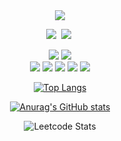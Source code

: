 <div align=center>
<img src="https://capsule-render.vercel.app/api?type=waving&color=white&height=200&section=header&text=Jung-HyeonWook&fontSize=90" />
<p align="center">
  <a href="mailto:mk44879@gmail.com"><img src="https://img.shields.io/badge/Gmail-d14836?style=flat-square&logo=Gmail&logoColor=white&link=mk44879@gmail.com"/></a>&nbsp
  <a href="https://velog.io/@sun1301/"><img src="https://img.shields.io/badge/velog-000000?style=flat-square&logo=Velog&logoColor=white&link=https://velog.io/@sun1301/"></a>&nbsp
</p>

<p align="center">
<img src="https://img.shields.io/badge/HTML5-E34F26?style=flat-square&logo=HTML5&logoColor=white"/> <img src="https://img.shields.io/badge/CSS3-1572B6?style=flat-square&logo=CSS3&logoColor=white"/>  <br/>
<img src="https://img.shields.io/badge/JavaScript-F7DF1E?style=flat-square&logo=JavaScript&logoColor=white"/> <img src="https://img.shields.io/badge/TypeScript-3178C6?style=flat-square&logo=TypeScript&logoColor=white"/> <img src="https://img.shields.io/badge/React-61DAFB?style=flat-square&logo=React&logoColor=white"/> <img src="https://img.shields.io/badge/Next.js-3DDC84?style=flat-square&logo=Next.js&logoColor=white"/> <img src="https://img.shields.io/badge/Prisma-3DDC84?style=flat-square&logo=Prisma&logoColor=white"/>   <br/>
</p>

[![Top Langs](https://github-readme-stats.vercel.app/api/top-langs/?username=KirschX&layout=compact&theme=dracula)](https://github.com/KirschX)

[![Anurag's GitHub stats](https://github-readme-stats.vercel.app/api?username=KirschX)](https://github.com/KirschX/github-readme-stats) 
 
![Leetcode Stats](https://leetcard.jacoblin.cool/mk44879) 
 
<div>

<!--
**KirschX/KirschX** is a ✨ _special_ ✨ repository because its `README.md` (this file) appears on your GitHub profile.

Here are some ideas to get you started:

